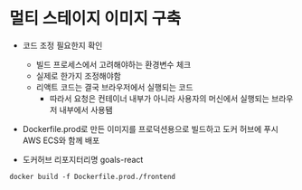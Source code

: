 # 멀티 스테이지 이미지 구축

- 코드 조정 필요한지 확인

  - 빌드 프로세스에서 고려해야하는 환경변수 체크
  - 실제로 한가지 조정해야함
  - 리액트 코드는 결국 브라우저에서 실행되는 코드
    - 따라서 요청은 컨테이너 내부가 아니라 사용자의 머신에서 실행되는 브라우저 내부에서 사용됌

- Dockerfile.prod로 만든 이미지를 프로덕션용으로 빌드하고 도커 허브에 푸시 AWS ECS와 함께 배포
- 도커허브 리포지터리명 goals-react

```
docker build -f Dockerfile.prod./frontend
```
